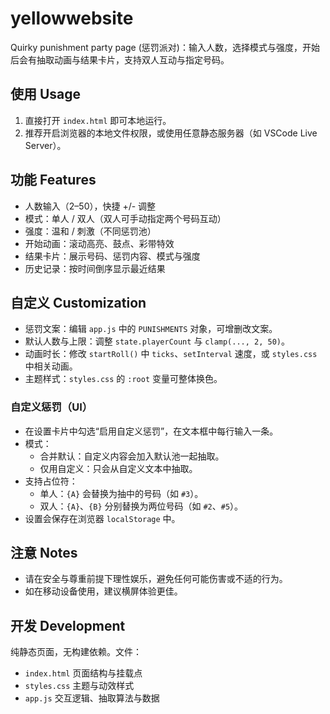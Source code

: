 # yellowwebsite

Quirky punishment party page (惩罚派对)：输入人数，选择模式与强度，开始后会有抽取动画与结果卡片，支持双人互动与指定号码。

## 使用 Usage

1. 直接打开 `index.html` 即可本地运行。
2. 推荐开启浏览器的本地文件权限，或使用任意静态服务器（如 VSCode Live Server）。

## 功能 Features

- 人数输入（2–50），快捷 +/- 调整
- 模式：单人 / 双人（双人可手动指定两个号码互动）
- 强度：温和 / 刺激（不同惩罚池）
- 开始动画：滚动高亮、鼓点、彩带特效
- 结果卡片：展示号码、惩罚内容、模式与强度
- 历史记录：按时间倒序显示最近结果

## 自定义 Customization

- 惩罚文案：编辑 `app.js` 中的 `PUNISHMENTS` 对象，可增删改文案。
- 默认人数与上限：调整 `state.playerCount` 与 `clamp(..., 2, 50)`。
- 动画时长：修改 `startRoll()` 中 `ticks`、`setInterval` 速度，或 `styles.css` 中相关动画。
- 主题样式：`styles.css` 的 `:root` 变量可整体换色。

### 自定义惩罚（UI）

- 在设置卡片中勾选“启用自定义惩罚”，在文本框中每行输入一条。
- 模式：
  - 合并默认：自定义内容会加入默认池一起抽取。
  - 仅用自定义：只会从自定义文本中抽取。
- 支持占位符：
  - 单人：`{A}` 会替换为抽中的号码（如 `#3`）。
  - 双人：`{A}`、`{B}` 分别替换为两位号码（如 `#2`、`#5`）。
- 设置会保存在浏览器 `localStorage` 中。

## 注意 Notes

- 请在安全与尊重前提下理性娱乐，避免任何可能伤害或不适的行为。
- 如在移动设备使用，建议横屏体验更佳。

## 开发 Development

纯静态页面，无构建依赖。文件：

- `index.html` 页面结构与挂载点
- `styles.css` 主题与动效样式
- `app.js` 交互逻辑、抽取算法与数据
